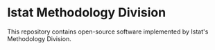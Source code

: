 # Istat Methodology Division
This repository contains open-source software implemented by Istat's Methodology Division.
